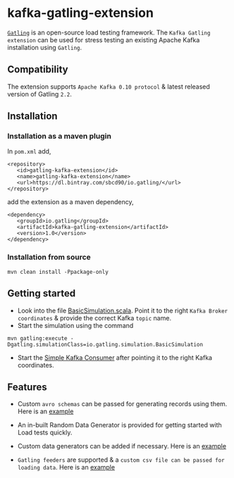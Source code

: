kafka-gatling-extension
=======================

[`Gatling`](http://gatling.io/#/) is an open-source load testing framework.
The `Kafka Gatling extension` can be used for stress testing an existing Apache Kafka installation using `Gatling`.


## Compatibility

The extension supports `Apache Kafka 0.10 protocol` & latest released version of Gatling `2.2`.

## Installation

### Installation as a maven plugin

In `pom.xml` add,

```
<repository>
   <id>gatling-kafka-extension</id>
   <name>gatling-kafka-extension</name>
   <url>https://dl.bintray.com/sbcd90/io.gatling/</url>
</repository>
```

add the extension as a maven dependency,

```
<dependency>
   <groupId>io.gatling</groupId>
   <artifactId>kafka-gatling-extension</artifactId>
   <version>1.0</version>
</dependency>
```

### Installation from source

```
mvn clean install -Ppackage-only
```

## Getting started

- Look into the file [BasicSimulation.scala](src/test/scala/io/gatling/simulation/BasicSimulation.scala). Point it to the right `Kafka Broker coordinates` & provide the correct Kafka `topic` name.
- Start the simulation using the command

```
mvn gatling:execute -Dgatling.simulationClass=io.gatling.simulation.BasicSimulation
```

- Start the [Simple Kafka Consumer](src/test/scala/io/gatling/consumer/SimpleKafkaConsumer.scala) after pointing it to the right Kafka coordinates.

## Features

- Custom `avro schemas` can be passed for generating records using them. Here is an [example](src/test/scala/io/gatling/simulation/SimulationWithAvroSchema.scala)

- An in-built Random Data Generator is provided for getting started with Load tests quickly.

- Custom data generators can be added if necessary. Here is an [example](src/test/scala/io/gatling/simulation/SimulationWithCustomData.scala)

- `Gatling feeders` are supported & a `custom csv file can be passed for loading data`. Here is an [example](src/test/scala/io/gatling/simulation/FeederByteArraySimulation.scala)


